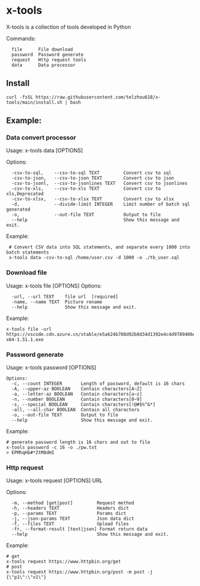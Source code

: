 # x-tools

X-tools is a collection of tools developed in Python

Commands:

```shell
  file      File download
  password  Password generate
  request   Http request tools
  data      Data processor
```

## Install

```shell
curl -fsSL https://raw.githubusercontent.com/telzhou618/x-tools/main/install.sh | bash
```

## Example:

### Data convert  processor

Usage: x-tools data [OPTIONS]

Options:

```shell
  -csv-to-sql,    --csv-to-sql TEXT         Convert csv to sql
  -csv-to-json,   --csv-to-json TEXT        Convert csv to json                           
  -csv-to-jsonl,  --csv-to-jsonlines TEXT   Convert csv to jsonlines    
  -csv-to-xls,    --csv-to-xls TEXT         Convert csv to xls,Deprecated
  -csv-to-xlsx,   --csv-to-xlsx TEXT        Convert csv to xlsx
  -d,             --divide-limit INTEGER    Limit number of batch sql generated
  -o,             --out-file TEXT           Output to file
  --help                                    Show this message and exit.
```

Example:

```shell
 # Convert CSV data into SQL statements, and separate every 1000 into batch statements
 x-tools data -csv-to-sql /home/user.csv -d 1000 -o ./tb_user.sql
```

### Download file

Usage: x-tools file [OPTIONS]
Options:

```shell
  -url, --url TEXT    file url  [required]
  -name, --name TEXT  Picture rename
  --help              Show this message and exit.
```

Example:

```shell
x-tools file -url https://vscode.cdn.azure.cn/stable/e5a624b788d92b8d34d1392e4c4d9789406efe8f/VSCodeUserSetup-x64-1.51.1.exe
```

### Password generate

Usage: x-tools password [OPTIONS]

```shell
Options:
  -c, --count INTEGER       Length of password, default is 16 chars
  -A, --upper-az BOOLEAN    Contain characters[A~Z]
  -a, --letter-az BOOLEAN   Contain characters[a~z]
  -n, --number BOOLEAN      Contain characters[0~9]
  -s, --special BOOLEAN     Contain characters[!@#$%^&*]
  -all, --all-char BOOLEAN  Contain all characters
  -o, --out-file TEXT       Output to file
  --help                    Show this message and exit.
```

Example:

```shell
# generate password length is 16 chars and out to file
x-tools password -c 16 -o ./pw.txt 
> EPMhqHb#*ZtM0dHI
```

### Http request

Usage: x-tools request [OPTIONS] URL

Options:

```shell
  -m, --method [get|post]         Request method
  -h, --headers TEXT              Headers dict
  -p, --params TEXT               Params dict
  -j, --json-params TEXT          Json data dict
  -f, --files TEXT                Upload files
  -fr, --format-result [text|json] Format return data
  --help                          Show this message and exit.
```

Example:

```shell
# get
x-tools request https://www.httpbin.org/get
# post
x-tools request https://www.httpbin.org/post -m post -j {\"p1\":\"v1\"}
```
